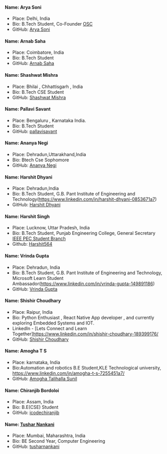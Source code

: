 #### Name: Arya Soni

- Place: Delhi, India
- Bio: B.Tech Student, Co-Founder [OSC](https://opensourcecode.tech/)
- GitHub: [Arya Soni](https://github.com/aryasoni98)

#### Name: Arnab Saha

- Place: Coimbatore, India
- Bio: B.Tech Student
- GitHub: [Arnab Saha](https://github.com/Arnabsaha6)

#### Name: Shashwat Mishra

- Place: Bhilai , Chhattisgarh , India
- Bio: B.Tech CSE Student
- GitHub: [Shashwat Mishra](https://github.com/ampsteric)

#### Name: Pallavi Savant

- Place: Bengaluru , Karnataka India.
- Bio: B.Tech Student
- GitHub: [pallavisavant]()

#### Name: Ananya Negi

- Place: Dehradun,Uttarakhand,India
- Bio: Btech Cse Sophomore
- GitHub: [Ananya Negi](https://github.com/AnanyaNegi)

#### Name: Harshit Dhyani

- Place: Dehradun,India
- Bio: B.Tech Student, G.B. Pant Institute of Engineering and Technology(https://www.linkedin.com/in/harshit-dhyani-0853671a7)
- GitHub: [Harshit Dhyani](https://github.com/Halix267)

#### Name: Harshit Singh

- Place: Lucknow, Uttar Pradesh, India
- Bio: B.Tech Student, Punjab Engineering College, General Secretary [IEEE PEC Student Branch](https://www.linkedin.com/company/ieee-pec/)
- Github: [Harshit564](https://github.com/Harshit564)

#### Name: Vrinda Gupta

- Place: Dehradun, India
- Bio: B.Tech Student, G.B. Pant Institute of Engineering and Technology, Microsoft Learn Student Ambassador(https://www.linkedin.com/in/vrinda-gupta-149891186)
- GitHub: [Vrinda Gupta](https://github.com/Vrindagupta6828)

#### Name: Shishir Choudhary

- Place: Raipur, India
- Bio: Python Enthusiast , React Native App developer , and currently exploring Embedded Systems and IOT.
- LinkedIn - [Lets Connect and Learn Together]https://www.linkedin.com/in/shishir-choudhary-189399176/	
- GitHub: [Shishir Choudhary](https://github.com/Shishir198)

#### Name: Amogha T S

- Place: karnataka, India
- Bio:Automation and robotics B.E Student,KLE Technological university, https://www.linkedin.com/in/amogha-t-s-7255451a7/
- GitHub: [Amogha Talihalla Sunil](https://github.com/amoghatsunil)

#### Name: Chiranjib Bordoloi

- Place: Assam, India
- Bio: B.E(CSE) Student
- GitHub: [icodechiranjib](https://github.com/icodechiranjib)

#### Name: [Tushar Nankani](https://www.linkedin.com/in/tusharnankani/)

- Place: Mumbai, Maharashtra, India
- Bio: BE Second Year, Computer Engineering
- GitHub: [tusharnankani](https://github.com/tusharnankani)
